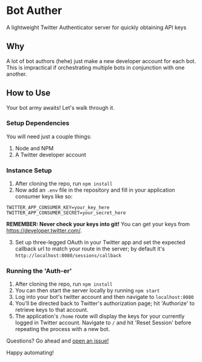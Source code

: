# Bot Auther
A lightweight Twitter Authenticator server for quickly obtaining API keys

## Why
A lot of bot authors (hehe) just make a new developer account for each bot. This is impractical if orchestrating multiple bots in conjunction with one another.

## How to Use
Your bot army awaits! Let's walk through it.

### Setup Dependencies
You will need just a couple things:
1. Node and NPM
3. A Twitter developer account

### Instance Setup
1. After cloning the repo, run `npm install`
2. Now add an `.env` file in the repository and fill in your application consumer keys like so:
```env
TWITTER_APP_CONSUMER_KEY=your_key_here
TWITTER_APP_CONSUMER_SECRET=your_secret_here
```

**REMEMBER: Never check your keys into git!** You can get your keys from https://developer.twitter.com/.

3. Set up three-legged OAuth in your Twitter app and set the expected callback url to match your route in the server; by default it's `http://localhost:8080/sessions/callback`

### Running the 'Auth-er'
1. After cloning the repo, run `npm install`
2. You can then start the server locally by running `npm start`
3. Log into your bot's twitter account and then navigate to `localhost:8080`
4. You'll be directed back to Twitter's authorization page; hit 'Authorize' to retrieve keys to that account.
5. The application's `/home` route will display the keys for your currently logged in Twitter account. Navigate to `/` and hit 'Reset Session' before repeating the process with a new bot.

Questions? Go ahead and [open an issue!](https://github.com/thomasmost/bot_auther/issues/new)

Happy automating!
